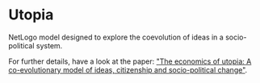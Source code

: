 # Utopia
NetLogo model designed to explore the coevolution of ideas in a socio-political system.

For further details, have a look at the paper: <a target="_blank" href="http://dx.doi.org/10.2139/ssrn.2704206">"The economics of utopia: A co-evolutionary model of ideas, citizenship and socio-political change"</a>.
